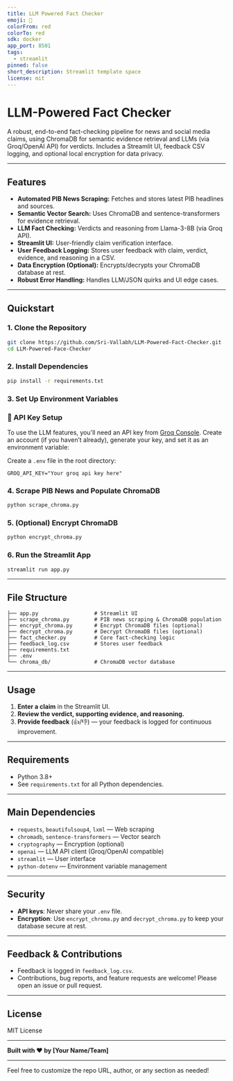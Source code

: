 ```yaml
---
title: LLM Powered Fact Checker
emoji: 🚀
colorFrom: red
colorTo: red
sdk: docker
app_port: 8501
tags:
  - streamlit
pinned: false
short_description: Streamlit template space
license: mit
---
```


# LLM-Powered Fact Checker

A robust, end-to-end fact-checking pipeline for news and social media claims, using ChromaDB for semantic evidence retrieval and LLMs (via Groq/OpenAI API) for verdicts. Includes a Streamlit UI, feedback CSV logging, and optional local encryption for data privacy.

---

## Features

- **Automated PIB News Scraping:** Fetches and stores latest PIB headlines and sources.
- **Semantic Vector Search:** Uses ChromaDB and sentence-transformers for evidence retrieval.
- **LLM Fact Checking:** Verdicts and reasoning from Llama-3-8B (via Groq API).
- **Streamlit UI:** User-friendly claim verification interface.
- **User Feedback Logging:** Stores user feedback with claim, verdict, evidence, and reasoning in a CSV.
- **Data Encryption (Optional):** Encrypts/decrypts your ChromaDB database at rest.
- **Robust Error Handling:** Handles LLM/JSON quirks and UI edge cases.

---

## Quickstart

### 1. **Clone the Repository**

```bash
git clone https://github.com/Sri-Vallabh/LLM-Powered-Fact-Checker.git
cd LLM-Powered-Face-Checker
```

### 2. **Install Dependencies**

```bash
pip install -r requirements.txt
```


### 3. **Set Up Environment Variables**

### 🔑 API Key Setup

To use the LLM features, you'll need an API key from [Groq Console](https://console.groq.com/keys).
Create an account (if you haven’t already), generate your key, and set it as an environment variable:


Create a `.env` file in the root directory:

```
GROQ_API_KEY="Your groq api key here"
```

### 4. **Scrape PIB News and Populate ChromaDB**

```bash
python scrape_chroma.py
```

### 5. **(Optional) Encrypt ChromaDB**

```bash
python encrypt_chroma.py
```

### 6. **Run the Streamlit App**

```bash
streamlit run app.py
```

---

## File Structure

```
├── app.py                  # Streamlit UI
├── scrape_chroma.py        # PIB news scraping & ChromaDB population
├── encrypt_chroma.py       # Encrypt ChromaDB files (optional)
├── decrypt_chroma.py       # Decrypt ChromaDB files (optional)
├── fact_checker.py         # Core fact-checking logic
├── feedback_log.csv        # Stores user feedback
├── requirements.txt
├── .env
└── chroma_db/              # ChromaDB vector database
```

---

## Usage

1. **Enter a claim** in the Streamlit UI.
2. **Review the verdict, supporting evidence, and reasoning.**
3. **Provide feedback** (👍/👎) — your feedback is logged for continuous improvement.

---

## Requirements

- Python 3.8+
- See `requirements.txt` for all Python dependencies.

---

## Main Dependencies

- `requests`, `beautifulsoup4`, `lxml` — Web scraping
- `chromadb`, `sentence-transformers` — Vector search
- `cryptography` — Encryption (optional)
- `openai` — LLM API client (Groq/OpenAI compatible)
- `streamlit` — User interface
- `python-dotenv` — Environment variable management

---

## Security

- **API keys**: Never share your `.env` file.
- **Encryption**: Use `encrypt_chroma.py` and `decrypt_chroma.py` to keep your database secure at rest.

---

## Feedback & Contributions

- Feedback is logged in `feedback_log.csv`.
- Contributions, bug reports, and feature requests are welcome! Please open an issue or pull request.

---

## License

MIT License

---

**Built with ❤️ by [Your Name/Team]**

---

Feel free to customize the repo URL, author, or any section as needed!